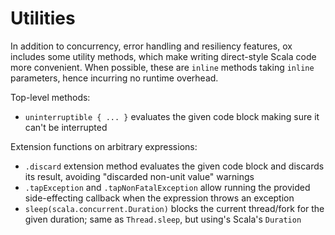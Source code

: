 # Utilities

In addition to concurrency, error handling and resiliency features, ox includes some utility methods, which make writing
direct-style Scala code more convenient. When possible, these are `inline` methods taking `inline` parameters, hence 
incurring no runtime overhead.

Top-level methods:

* `uninterruptible { ... }` evaluates the given code block making sure it can't be interrupted

Extension functions on arbitrary expressions:

* `.discard` extension method evaluates the given code block and discards its result, avoiding "discarded non-unit 
  value" warnings
* `.tapException` and `.tapNonFatalException` allow running the provided side-effecting callback when the expression
  throws an exception
* `sleep(scala.concurrent.Duration)` blocks the current thread/fork for the given duration; same as `Thread.sleep`, but
  using's Scala's `Duration`

